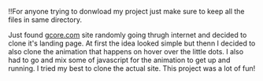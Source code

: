 !!For anyone trying to donwload my project just make sure to keep all the files in same directory.

Just found [gcore.com](https://gcore.com/) site randomly going thrugh internet and decided to clone it's landing 
page. At first the idea looked simple but thenn I decided to also clone the animation that happens on hover 
over the little dots. I also had to go and mix some of javascript for the animation to get up and running. I tried
my best to clone the actual site. This project was a lot of fun!


